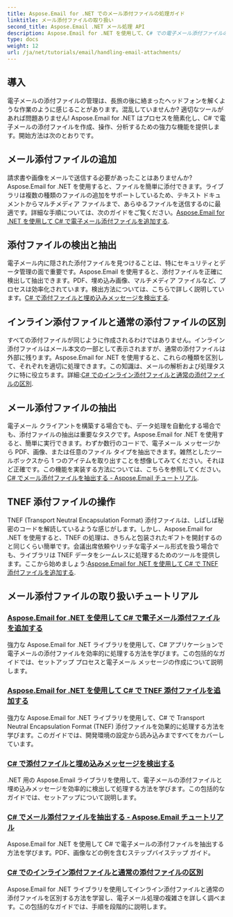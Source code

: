 ```yaml
---
title: Aspose.Email for .NET でのメール添付ファイルの処理ガイド
linktitle: メール添付ファイルの取り扱い
second_title: Aspose.Email .NET メール処理 API
description: Aspose.Email for .NET を使用して、C# での電子メール添付ファイルの処理を習得します。ステップ バイ ステップ ガイドを使用して、添付ファイルの追加、検出、抽出、および区別を学習します。
type: docs
weight: 12
url: /ja/net/tutorials/email/handling-email-attachments/
---
```

## 導入

電子メールの添付ファイルの管理は、長旅の後に絡まったヘッドフォンを解くような作業のように感じることがあります。混乱していませんか? 適切なツールがあれば問題ありません! Aspose.Email for .NET はプロセスを簡素化し、C# で電子メールの添付ファイルを作成、操作、分析するための強力な機能を提供します。開始方法は次のとおりです。  

## メール添付ファイルの追加  

請求書や画像をメールで送信する必要があったことはありませんか? Aspose.Email for .NET を使用すると、ファイルを簡単に添付できます。ライブラリは複数の種類のファイルの追加をサポートしているため、テキスト ドキュメントからマルチメディア ファイルまで、あらゆるファイルを送信するのに最適です。詳細な手順については、次のガイドをご覧ください。[Aspose.Email for .NET を使用して C# で電子メール添付ファイルを追加する](./add-email-attachments-in-csharp/).  

## 添付ファイルの検出と抽出  

電子メール内に隠された添付ファイルを見つけることは、特にセキュリティとデータ管理の面で重要です。Aspose.Email を使用すると、添付ファイルを正確に検出して抽出できます。PDF、埋め込み画像、マルチメディア ファイルなど、プロセスは効率化されています。検出方法については、こちらで詳しく説明しています。[C# で添付ファイルと埋め込みメッセージを検出する](./detecting-attachment-and-embedded-message-in-csharp/).  

## インライン添付ファイルと通常の添付ファイルの区別  

すべての添付ファイルが同じように作成されるわけではありません。インライン添付ファイルはメール本文の一部として表示されますが、通常の添付ファイルは外部に残ります。Aspose.Email for .NET を使用すると、これらの種類を区別して、それぞれを適切に処理できます。この知識は、メールの解析および処理タスクに特に役立ちます。詳細:[C# でのインライン添付ファイルと通常の添付ファイルの区別](./distinguishing-inline-and-regular-attachments-in-csharp/).  

## メール添付ファイルの抽出  

電子メール クライアントを構築する場合でも、データ処理を自動化する場合でも、添付ファイルの抽出は重要なタスクです。Aspose.Email for .NET を使用すると、簡単に実行できます。わずか数行のコードで、電子メール メッセージから PDF、画像、または任意のファイル タイプを抽出できます。雑然としたツールボックスから 1 つのアイテムを取り出すことを想像してみてください。それほど正確です。この機能を実装する方法については、こちらを参照してください。[C# でメール添付ファイルを抽出する - Aspose.Email チュートリアル](./extract-email-attachments-in-csharp/).  

## TNEF 添付ファイルの操作  

TNEF (Transport Neutral Encapsulation Format) 添付ファイルは、しばしば秘密のコードを解読しているような感じがします。しかし、Aspose.Email for .NET を使用すると、TNEF の処理は、きちんと包装されたギフトを開封するのと同じくらい簡単です。会議出席依頼やリッチな電子メール形式を扱う場合でも、ライブラリは TNEF データをシームレスに処理するためのツールを提供します。ここから始めましょう:[Aspose.Email for .NET を使用して C# で TNEF 添付ファイルを追加する](./add-tnef-attachments-in-csharp/).  

## メール添付ファイルの取り扱いチュートリアル
### [Aspose.Email for .NET を使用して C# で電子メール添付ファイルを追加する](./add-email-attachments-in-csharp/)
強力な Aspose.Email for .NET ライブラリを使用して、C# アプリケーションで電子メールの添付ファイルを効率的に処理する方法を学びます。この包括的なガイドでは、セットアップ プロセスと電子メール メッセージの作成について説明します。
### [Aspose.Email for .NET を使用して C# で TNEF 添付ファイルを追加する](./add-tnef-attachments-in-csharp/)
強力な Aspose.Email for .NET ライブラリを使用して、C# で Transport Neutral Encapsulation Format (TNEF) 添付ファイルを効果的に処理する方法を学びます。このガイドでは、開発環境の設定から読み込みまですべてをカバーしています。
### [C# で添付ファイルと埋め込みメッセージを検出する](./detecting-attachment-and-embedded-message-in-csharp/)
.NET 用の Aspose.Email ライブラリを使用して、電子メールの添付ファイルと埋め込みメッセージを効率的に検出して処理する方法を学びます。この包括的なガイドでは、セットアップについて説明します。
### [C# でメール添付ファイルを抽出する - Aspose.Email チュートリアル](./extract-email-attachments-in-csharp/)
Aspose.Email for .NET を使用して C# で電子メールの添付ファイルを抽出する方法を学びます。PDF、画像などの例を含むステップバイステップ ガイド。
### [C# でのインライン添付ファイルと通常の添付ファイルの区別](./distinguishing-inline-and-regular-attachments-in-csharp/)
Aspose.Email for .NET ライブラリを使用してインライン添付ファイルと通常の添付ファイルを区別する方法を学習し、電子メール処理の複雑さを詳しく調べます。この包括的なガイドでは、手順を段階的に説明します。
